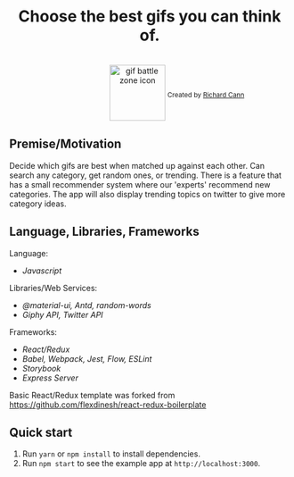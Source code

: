 
<div align="center"><h1>Choose the best gifs you can think of.</h1></div>

<br />

<div align="center">
  <img src="https://rsmconnect.com/wp-content/uploads/Icon-vs.png" alt="gif battle zone icon" style="padding-left: 7em;" width="100px" height="100px" align="center" />
  <sub>Created by <a href="https://github.com/rmcp1g15">Richard Cann</a></sub>
</div>


## Premise/Motivation

Decide which gifs are best when matched up against each other. Can search any category, get random ones, or trending. There is a feature that has a small recommender system where our 'experts' recommend new categories. The app will also display trending topics on twitter to give more category ideas.


## Language, Libraries, Frameworks

Language:
- _Javascript_

Libraries/Web Services:
- _@material-ui, Antd, random-words_
- _Giphy API, Twitter API_

Frameworks:
- _React/Redux_
- _Babel, Webpack, Jest, Flow, ESLint_
- _Storybook_
- _Express Server_

Basic React/Redux template was forked from https://github.com/flexdinesh/react-redux-boilerplate 


## Quick start

1. Run `yarn` or `npm install` to install dependencies.<br />
2. Run `npm start` to see the example app at `http://localhost:3000`.
